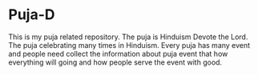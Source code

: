# Puja-D
This is my puja related repository. The puja is Hinduism Devote the Lord. The puja celebrating many times in Hinduism. Every puja has many event and people need collect the information about puja event that how everything will going and how people serve the event with good. 
